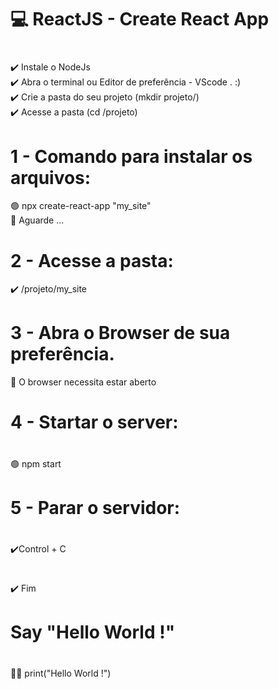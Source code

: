 # 💻 ReactJS - Create React App
# 
 ✔️ Instale o NodeJs</br>
 ✔️ Abra o terminal ou Editor de preferência - VScode . :) </br>
 ✔️ Crie a pasta do seu projeto (mkdir projeto/)</br>
 ✔️ Acesse a pasta (cd /projeto)</br>
#
# 1 - Comando para instalar os arquivos:</br>
 🟢 npx create-react-app "my_site"</br>
 🔕 Aguarde ...</br>
#
# 2 - Acesse a pasta:</br>
 ✔️ /projeto/my_site</br>
#
# 3 - Abra o Browser de sua preferência.</br>
  🔕 O browser necessita estar aberto</br>
#
# 4 - Startar o server:</br>
#
 🟢 npm start</br>
#
# 5 - Parar o servidor:</br>
#
 ✔️Control + C</br>
#
 ✔️ Fim</br>
#
# Say "Hello World !"
#
 🏴‍☠️ print("Hello World !")</br>

